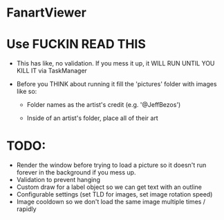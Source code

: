 # FanartViewer

# Use FUCKIN READ THIS

- This has like, no validation. If you mess it up, it WILL RUN UNTIL YOU KILL IT via TaskManager

- Before you THINK about running it fill the 'pictures' folder with images like so:

   + Folder names as the artist's credit (e.g. '@JeffBezos')

   + Inside of an artist's folder, place all of their art

# TODO:
- Render the window before trying to load a picture so it doesn't run forever in the background if you mess up.
- Validation to prevent hanging
- Custom draw for a label object so we can get text with an outline
- Configurable settings (set TLD for images, set image rotation speed)
- Image cooldown so we don't load the same image multiple times / rapidly
